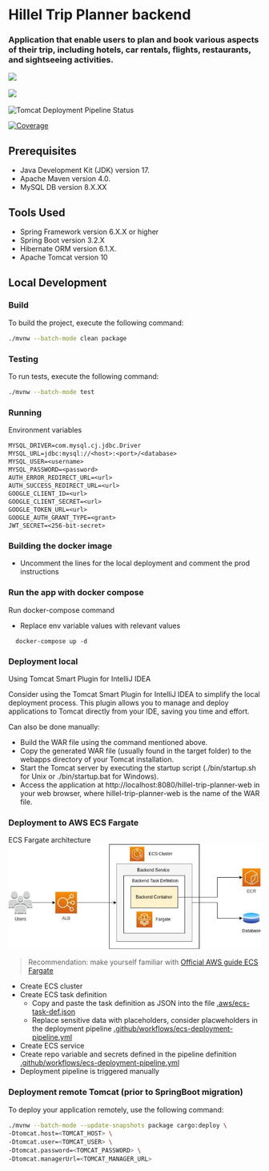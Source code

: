 # Hillel Trip Planner backend

### Application that enable users to plan and book various aspects of their trip, including hotels, car rentals, flights, restaurants, and sightseeing activities.

![](https://github.com/ownerofglory/hillel-trip-planner-backend/actions/workflows/main.yml/badge.svg)


![](https://github.com/ownerofglory/hillel-trip-planner-backend/actions/workflows/ecs-deployment-pipeline.yml/badge.svg)

![Tomcat Deployment Pipeline Status](https://github.com/ownerofglory/hillel-trip-planner-backend/actions/workflows/tomcat-pipeline.yml/badge.svg)


[![Coverage](https://sonar.ownerofglory.com/api/project_badges/measure?project=Hillel-Trip-Planner&metric=coverage&token=sqb_886143ce12e2f96bb54f38ad77e4dc0b15d6fd22)](https://sonar.ownerofglory.com/dashboard?id=Hillel-Trip-Planner)


## Prerequisites

- Java Development Kit (JDK) version 17.
- Apache Maven version 4.0.
- MySQL DB version 8.X.XX

## Tools Used

- Spring Framework version 6.X.X or higher
- Spring Boot version 3.2.X
- Hibernate ORM version 6.1.X.
- Apache Tomcat version 10

## Local Development

### Build

To build the project, execute the following command:

```bash
./mvnw --batch-mode clean package 
```
### Testing

To run tests, execute the following command:

```bash
./mvnw --batch-mode test
```

### Running

Environment variables

    MYSQL_DRIVER=com.mysql.cj.jdbc.Driver
    MYSQL_URL=jdbc:mysql://<host>:<port>/<database>
    MYSQL_USER=<username>
    MYSQL_PASSWORD=<password>
    AUTH_ERROR_REDIRECT_URL=<url>
    AUTH_SUCCESS_REDIRECT_URL=<url>
    GOOGLE_CLIENT_ID=<url>
    GOOGLE_CLIENT_SECRET=<url>
    GOOGLE_TOKEN_URL=<url>
    GOOGLE_AUTH_GRANT_TYPE=<grant>
    JWT_SECRET=<256-bit-secret>

### Building the docker image
- Uncomment the lines for the local deployment and comment the prod instructions

### Run the app with docker compose

Run docker-compose command

- Replace env variable values with relevant values
```shell
  docker-compose up -d
```

### Deployment local

Using Tomcat Smart Plugin for IntelliJ IDEA

Consider using the Tomcat Smart Plugin for IntelliJ IDEA to simplify the local deployment process. This plugin allows you to manage and deploy applications to Tomcat directly from your IDE, saving you time and effort.

Сan also be done manually:
- Build the WAR file using the command mentioned above.
- Copy the generated WAR file (usually found in the target folder) to the webapps directory of your Tomcat installation.
- Start the Tomcat server by executing the startup script (./bin/startup.sh for Unix or ./bin/startup.bat for Windows).
- Access the application at http://localhost:8080/hillel-trip-planner-web in your web browser, where hillel-trip-planner-web is the name of the WAR file.


### Deployment to AWS ECS Fargate

ECS Fargate architecture
![](./assets/ecs-architecture.png)

> Recommendation: make yourself familiar with
[Official AWS guide ECS Fargate](https://docs.aws.amazon.com/AmazonECS/latest/developerguide/AWS_Fargate.html)

- Create ECS cluster
- Create ECS task definition
  - Copy and paste the task definition as JSON into the file [.aws/ecs-task-def.json](./`.aws/ecs-task-def.json)
  - Replace sensitive data with placeholders, consider placweholders in the deployment pipeline [.github/workflows/ecs-deployment-pipeline.yml](./.github/workflows/ecs-deployment-pipeline.yml)
- Create ECS service
- Create repo variable and secrets defined in the pipeline definition [.github/workflows/ecs-deployment-pipeline.yml](./.github/workflows/ecs-deployment-pipeline.yml)
- Deployment pipeline is triggered manually
 
### Deployment remote Tomcat (prior to SpringBoot migration)

To deploy your application remotely, use the following command:

```bash
./mvnw --batch-mode --update-snapshots package cargo:deploy \
-Dtomcat.host=<TOMCAT_HOST> \
-Dtomcat.user=<TOMCAT_USER> \
-Dtomcat.password=<TOMCAT_PASSWORD> \
-Dtomcat.managerUrl=<TOMCAT_MANAGER_URL>
```

